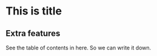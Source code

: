 This is title
=============

Extra features
--------------

See the table of contents in here. So we can write it down.